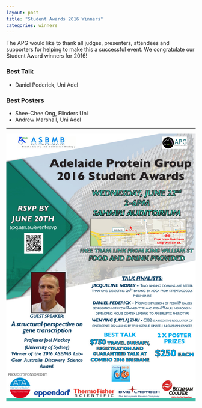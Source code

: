 ```yaml
---
layout: post
title: "Student Awards 2016 Winners"
categories: winners
---
```


The APG would like to thank all judges, presenters, attendees and supporters for
helping to make this a successful event. We congratulate our Student Award winners
for 2016!

### Best Talk

 - Daniel Pederick, Uni Adel

### Best Posters

 - Shee-Chee Ong, Flinders Uni
 - Andrew Marshall, Uni Adel

---

![](/assets/images/2016_sa.jpg)